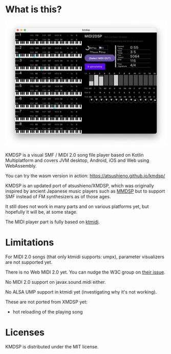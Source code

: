 # What is this?

![kmdsp sshot](docs/images/kmdsp-sshot.png)

KMDSP is a visual SMF / MIDI 2.0 song file player based on Kotlin Multiplatform and covers JVM desktop, Android, iOS and Web using WebAssembly.

You can try the wasm version in action: https://atsushieno.github.io/kmdsp/

KMDSP is an updated port of atsushieno/XMDSP, which was originally inspired by ancient Japanese music players such as [MMDSP](https://github.com/gaolay/MMDSP) but to support SMF instead of FM synthesizers as of those ages.

It still does not work in many parts and on various platforms yet, but hopefully it will be, at some stage.

The MIDI player part is fully based on [ktmidi](https://github.com/atsushieno/ktmidi).

# Limitations

For MIDI 2.0 songs (that only ktmidi supports: umpx), parameter visualizers are not supported yet.

There is no Web MIDI 2.0 yet. You can nudge the W3C group on [their issue](https://github.com/WebAudio/web-midi-api/issues/211).

No MIDI 2.0 support on javax.sound.midi either.

No ALSA UMP support in ktmidi yet (investigating why it's not working).

These are not ported from XMDSP yet:

- hot reloading of the playing song

# Licenses

KMDSP is distributed under the MIT license.

